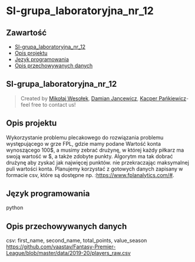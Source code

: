 # SI-grupa_laboratoryjna_nr_12
## Zawartość
* [SI-grupa_laboratoryjna_nr_12](#general-info)
* [Opis projektu](#opis)
* [Język programowania](#Język-programowania)
* [Opis przechowywanych danych](#Opis-przechowywanych-danych)
## SI-grupa_laboratoryjna_nr_12
>Created by [Mikołaj Wesołek](https://github.com/wesoly97), [Damian Jancewicz](https://github.com/dilejt), [Kacper Pańkiewicz](https://github.com/kacperPankiewicz)- 
>feel free to contact us!


## Opis projektu
Wykorzystanie problemu plecakowego do rozwiązania problemu występującego w grze FPL, gdzie mamy podane Wartość konta wynoszącego 100$, a musimy zebrać drużynę, w której każdy piłkarz ma swoją wartość w $, a także zdobyte punkty. Algorytm ma tak dobrać drużynę aby zyskać jak najwięcej punktów. nie przekraczając maksymalnej puli wartości konta. Planujemy korzystać z gotowych danych zapisany w formacie csv, które są dostępne np. :https://www.fplanalytics.com/#.

## Język programowania
python

## Opis przechowywanych danych
csv: first_name, second_name, total_points, value_season <br/>
https://github.com/vaastav/Fantasy-Premier-League/blob/master/data/2019-20/players_raw.csv
